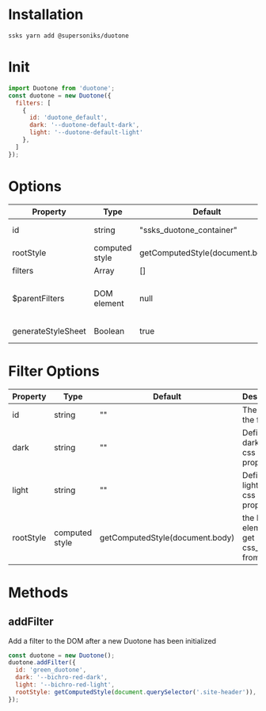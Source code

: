 # Installation
```
ssks yarn add @supersoniks/duotone
```
# Init

```js
import Duotone from 'duotone';
const duotone = new Duotone({
  filters: [
    {
      id: 'duotone_default', 
      dark: '--duotone-default-dark', 
      light: '--duotone-default-light'
    },
  ]
});
```


# Options
| Property           | Type           | Default                         | Description                                                                                         |
|--------------------|----------------|---------------------------------|-----------------------------------------------------------------------------------------------------|
| id                 | string         | "ssks_duotone_container"        | The id of the svg element built in the parent filters template                                      |
| rootStyle          | computed style | getComputedStyle(document.body) | the DOM element to get css_vars from                                                                |
| filters            | Array          | []                              | An array of filter ojects                                                                           |
| $parentFilters     | DOM element    | null                            | SVG element that will get the filters appened to. Eg : document.querySelector('#ssks_duotone defs') |
| generateStyleSheet | Boolean        | true                            | Generate a style sheet for elements with the attribude "data-duotone"                               |


# Filter Options
| Property  | Type           | Default                         | Description                                |
|-----------|----------------|---------------------------------|--------------------------------------------|
| id        | string         | ""                              | The id of the filter                       |
| dark      | string         | ""                              | Define the dark tone, css custom property  |
| light     | string         | ""                              | Define the light tone, css custom property |
| rootStyle | computed style | getComputedStyle(document.body) | the DOM element to get css_vars from       |

# Methods
## addFilter
Add a filter to the DOM after a new Duotone has been initialized
```js
const duotone = new Duotone();
duotone.addFilter({
  id: 'green_duotone', 
  dark: '--bichro-red-dark', 
  light: '--bichro-red-light',
  rootStyle: getComputedStyle(document.querySelector('.site-header')),
});
```